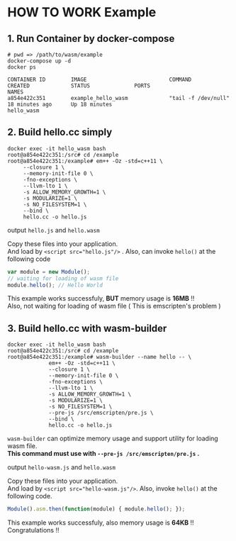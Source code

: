 # HOW TO WORK Example

## 1. Run Container by docker-compose

```
# pwd => /path/to/wasm/example
docker-compose up -d
docker ps

CONTAINER ID        IMAGE                          COMMAND                  CREATED             STATUS              PORTS                      NAMES
a854e422c351        example_hello_wasm             "tail -f /dev/null"      18 minutes ago      Up 18 minutes                                  hello_wasm
```

## 2. Build hello.cc simply

```
docker exec -it hello_wasm bash
root@a854e422c351:/src# cd /example
root@a854e422c351:/example# em++ -Oz -std=c++11 \
     --closure 1 \
     --memory-init-file 0 \
     -fno-exceptions \
     --llvm-lto 1 \
     -s ALLOW_MEMORY_GROWTH=1 \
     -s MODULARIZE=1 \
     -s NO_FILESYSTEM=1 \
     --bind \
     hello.cc -o hello.js
```

output `hello.js` and `hello.wasm`

Copy these files into your application.   
And load by `<script src="hello.js"/>` . Also, can invoke `hello()` at the following code 

```javascript
var module = new Module();
// waiting for loading of wasm file
module.hello(); // Hello World
```

This example works successfuly, **BUT** memory usage is **16MB** !!  
Also, not waiting for loading of wasm file ( This is emscripten's problem ) 

## 3. Build hello.cc with wasm-builder

```
docker exec -it hello_wasm bash
root@a854e422c351:/src# cd /example
root@a854e422c351:/example# wasm-builder --name hello -- \
             em++ -Oz -std=c++11 \
             --closure 1 \
             --memory-init-file 0 \
             -fno-exceptions \
             --llvm-lto 1 \
             -s ALLOW_MEMORY_GROWTH=1 \
             -s MODULARIZE=1 \
             -s NO_FILESYSTEM=1 \
             --pre-js /src/emscripten/pre.js \
             --bind \
             hello.cc -o hello.js
```

`wasm-builder` can optimize memory usage and support utility for loading wasm file.   
**This command must use with `--pre-js /src/emscripten/pre.js` .**

output `hello-wasm.js` and `hello.wasm`

Copy these files into your application.  
And load by `<script src="hello-wasm.js"/>`.  Also, invoke `hello()` at the following code.

```javascript
Module().asm.then(function(module) { module.hello(); });
```

This example works successfuly, also memory usage is **64KB** !! Congratulations !!
